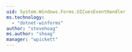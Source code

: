 ```yaml
---
uid: System.Windows.Forms.UICuesEventHandler
ms.technology: 
  - "dotnet-winforms"
author: "stevehoag"
ms.author: "shoag"
manager: "wpickett"
---
```


